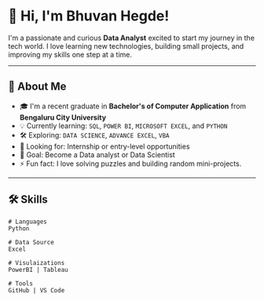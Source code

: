 # 👋 Hi, I'm Bhuvan Hegde!

I'm a passionate and curious **Data Analyst** excited to start my journey in the tech world. I love learning new technologies, building small projects, and improving my skills one step at a time.

---

## 🌱 About Me

- 🎓 I'm a recent graduate in **Bachelor's of Computer Application** from **Bengaluru City University**
- 💡 Currently learning: `SQL`, `POWER BI`, `MICROSOFT EXCEL`, and `PYTHON`
- 🛠️ Exploring: `DATA SCIENCE`, `ADVANCE EXCEL`, `VBA`
- 💼 Looking for: Internship or entry-level opportunities
- 🎯 Goal: Become a Data analyst or Data Scientist 
- ⚡ Fun fact: I love solving puzzles and building random mini-projects.

---

## 🛠 Skills

```bas
# Languages
Python

# Data Source
Excel

# Visulaizations
PowerBI | Tableau

# Tools
GitHub | VS Code 
